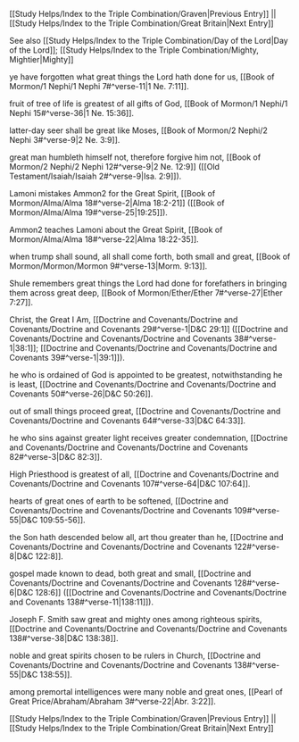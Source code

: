 [[Study Helps/Index to the Triple Combination/Graven|Previous Entry]]  ||  [[Study Helps/Index to the Triple Combination/Great Britain|Next Entry]]

 See also [[Study Helps/Index to the Triple Combination/Day of the Lord|Day of the Lord]]; [[Study Helps/Index to the Triple Combination/Mighty, Mightier|Mighty]]

 ye have forgotten what great things the Lord hath done for us, [[Book of Mormon/1 Nephi/1 Nephi 7#^verse-11|1 Ne. 7:11]].

 fruit of tree of life is greatest of all gifts of God, [[Book of Mormon/1 Nephi/1 Nephi 15#^verse-36|1 Ne. 15:36]].

 latter-day seer shall be great like Moses, [[Book of Mormon/2 Nephi/2 Nephi 3#^verse-9|2 Ne. 3:9]].

 great man humbleth himself not, therefore forgive him not, [[Book of Mormon/2 Nephi/2 Nephi 12#^verse-9|2 Ne. 12:9]] ([[Old Testament/Isaiah/Isaiah 2#^verse-9|Isa. 2:9]]).

 Lamoni mistakes Ammon2 for the Great Spirit, [[Book of Mormon/Alma/Alma 18#^verse-2|Alma 18:2-21]] ([[Book of Mormon/Alma/Alma 19#^verse-25|19:25]]).

 Ammon2 teaches Lamoni about the Great Spirit, [[Book of Mormon/Alma/Alma 18#^verse-22|Alma 18:22-35]].

 when trump shall sound, all shall come forth, both small and great, [[Book of Mormon/Mormon/Mormon 9#^verse-13|Morm. 9:13]].

 Shule remembers great things the Lord had done for forefathers in bringing them across great deep, [[Book of Mormon/Ether/Ether 7#^verse-27|Ether 7:27]].

 Christ, the Great I Am, [[Doctrine and Covenants/Doctrine and Covenants/Doctrine and Covenants 29#^verse-1|D&C 29:1]] ([[Doctrine and Covenants/Doctrine and Covenants/Doctrine and Covenants 38#^verse-1|38:1]]; [[Doctrine and Covenants/Doctrine and Covenants/Doctrine and Covenants 39#^verse-1|39:1]]).

 he who is ordained of God is appointed to be greatest, notwithstanding he is least, [[Doctrine and Covenants/Doctrine and Covenants/Doctrine and Covenants 50#^verse-26|D&C 50:26]].

 out of small things proceed great, [[Doctrine and Covenants/Doctrine and Covenants/Doctrine and Covenants 64#^verse-33|D&C 64:33]].

 he who sins against greater light receives greater condemnation, [[Doctrine and Covenants/Doctrine and Covenants/Doctrine and Covenants 82#^verse-3|D&C 82:3]].

 High Priesthood is greatest of all, [[Doctrine and Covenants/Doctrine and Covenants/Doctrine and Covenants 107#^verse-64|D&C 107:64]].

 hearts of great ones of earth to be softened, [[Doctrine and Covenants/Doctrine and Covenants/Doctrine and Covenants 109#^verse-55|D&C 109:55-56]].

 the Son hath descended below all, art thou greater than he, [[Doctrine and Covenants/Doctrine and Covenants/Doctrine and Covenants 122#^verse-8|D&C 122:8]].

 gospel made known to dead, both great and small, [[Doctrine and Covenants/Doctrine and Covenants/Doctrine and Covenants 128#^verse-6|D&C 128:6]] ([[Doctrine and Covenants/Doctrine and Covenants/Doctrine and Covenants 138#^verse-11|138:11]]).

 Joseph F. Smith saw great and mighty ones among righteous spirits, [[Doctrine and Covenants/Doctrine and Covenants/Doctrine and Covenants 138#^verse-38|D&C 138:38]].

 noble and great spirits chosen to be rulers in Church, [[Doctrine and Covenants/Doctrine and Covenants/Doctrine and Covenants 138#^verse-55|D&C 138:55]].

 among premortal intelligences were many noble and great ones, [[Pearl of Great Price/Abraham/Abraham 3#^verse-22|Abr. 3:22]].

[[Study Helps/Index to the Triple Combination/Graven|Previous Entry]]  ||  [[Study Helps/Index to the Triple Combination/Great Britain|Next Entry]]